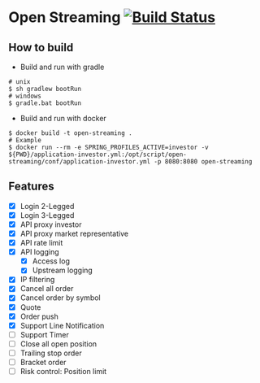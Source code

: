 # Open Streaming [![Build Status](https://travis-ci.org/chaitriplez/open-streaming.svg?branch=master)](https://travis-ci.org/chaitriplez/open-streaming)

## How to build

- Build and run with gradle

```shell script
# unix
$ sh gradlew bootRun
# windows
$ gradle.bat bootRun
```

- Build and run with docker

```shell script
$ docker build -t open-streaming .
# Example
$ docker run --rm -e SPRING_PROFILES_ACTIVE=investor -v ${PWD}/application-investor.yml:/opt/script/open-streaming/conf/application-investor.yml -p 8080:8080 open-streaming
```

## Features

- [x] Login 2-Legged
- [x] Login 3-Legged
- [x] API proxy investor
- [x] API proxy market representative
- [x] API rate limit
- [x] API logging
  - [x] Access log
  - [x] Upstream logging
- [x] IP filtering
- [x] Cancel all order
- [x] Cancel order by symbol
- [x] Quote
- [x] Order push
- [x] Support Line Notification
- [ ] Support Timer
- [ ] Close all open position
- [ ] Trailing stop order
- [ ] Bracket order
- [ ] Risk control: Position limit
